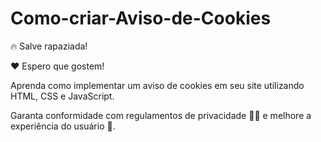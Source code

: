 # Como-criar-Aviso-de-Cookies
🔥 Salve rapaziada!  

❤ Espero que gostem!  

Aprenda como implementar um aviso de  cookies em seu site utilizando HTML, CSS e  JavaScript.   

Garanta conformidade com regulamentos de privacidade  📜🔐 e melhore a experiência do usuário 🚀.
